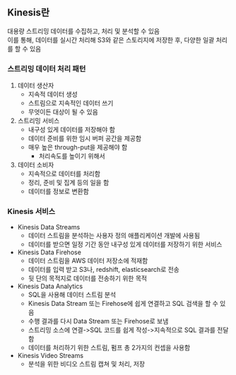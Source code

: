 ## Kinesis란
대용량 스트리밍 데이터를 수집하고, 처리 및 분석할 수 있음  
이를 통해, 데이터를 실시간 처리해 S3와 같은 스토리지에 저장한 후, 다양한 일괄 처리를 할 수 있음

### 스트리밍 데이터 처리 패턴
1. 데이터 생산자
    * 지속적 데이터 생성
    * 스트림으로 지속적인 데이터 쓰기
    * 무엇이든 대상이 될 수 있음
2. 스트리밍 서비스
    * 내구성 있게 데이터를 저장해야 함
    * 데이터 준비를 위한 임시 버퍼 공간을 제공함
    * 매우 높은 through-put을 제공해야 함
        * 처리속도를 높이기 위해서
3. 데이터 소비자
    * 지속적으로 데이터를 처리함
    * 정리, 준비 및 집계 등의 일을 함
    * 데이터를 정보로 변환함

### Kinesis 서비스
* Kinesis Data Streams
    * 데이터 스트림을 분석하는 사용자 정의 애플리케이션 개발에 사용됨
    * 데이터를 받으면 일정 기간 동안 내구성 있게 데이터를 저장하기 위한 서비스
* Kinesis Data Firehose
    * 데이터 스트림을 AWS 데이터 저장소에 적재함
    * 데이터를 입력 받고 S3나, redshift, elasticsearch로 전송
    * 뒷 단의 목적지로 데이터를 전송하기 위한 목적
* Kinesis Data Analytics
    * SQL을 사용해 데이터 스트림 분석
    * Kinesis Data Stream 또는 Firehose에 쉽게 연결하고 SQL 검색을 할 수 있음
    * 수행 결과를 다시 Data Stream 또는 Firehose로 보냄
    * 스트리밍 소스에 연결->SQL 코드를 쉽게 작성->지속적으로 SQL 결과를 전달함
    * 데이터를 처리하기 위한 스트림, 펌프 총 2가지의 컨셉을 사용함
* Kinesis Video Streams
    * 분석을 위한 비디오 스트림 캡쳐 및 처리, 저장